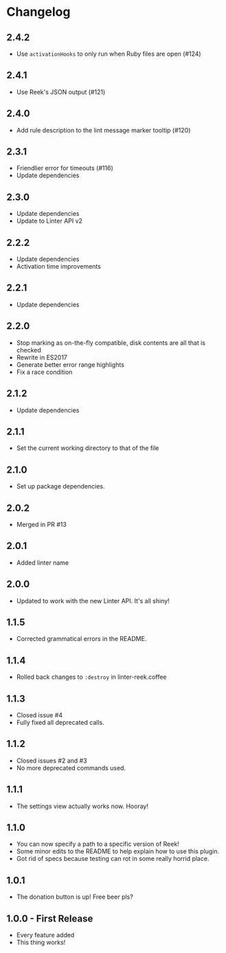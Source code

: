 # Changelog

## 2.4.2

*   Use `activationHooks` to only run when Ruby files are open (#124)

## 2.4.1

*   Use Reek's JSON output (#121)

## 2.4.0

*   Add rule description to the lint message marker tooltip (#120)

## 2.3.1

*   Friendlier error for timeouts (#116)
*   Update dependencies

## 2.3.0

*   Update dependencies
*   Update to Linter API v2

## 2.2.2

*   Update dependencies
*   Activation time improvements

## 2.2.1

*   Update dependencies

## 2.2.0

*   Stop marking as on-the-fly compatible, disk contents are all that is checked
*   Rewrite in ES2017
*   Generate better error range highlights
*   Fix a race condition

## 2.1.2

*   Update dependencies

## 2.1.1

*   Set the current working directory to that of the file

## 2.1.0

*   Set up package dependencies.

## 2.0.2

*   Merged in PR \#13

## 2.0.1

*   Added linter name

## 2.0.0

*   Updated to work with the new Linter API. It's all shiny!

## 1.1.5

*   Corrected grammatical errors in the README.

## 1.1.4

*   Rolled back changes to `:destroy` in linter-reek.coffee

## 1.1.3

*   Closed issue \#4
*   Fully fixed all deprecated calls.

## 1.1.2

*   Closed issues \#2 and \#3
*   No more deprecated commands used.

## 1.1.1

*   The settings view actually works now. Hooray!

## 1.1.0

*   You can now specify a path to a specific version of Reek!
*   Some minor edits to the README to help explain how to use this plugin.
*   Got rid of specs because testing can rot in some really horrid place.

## 1.0.1

*   The donation button is up! Free beer pls?

## 1.0.0 - First Release

*   Every feature added
*   This thing works!
